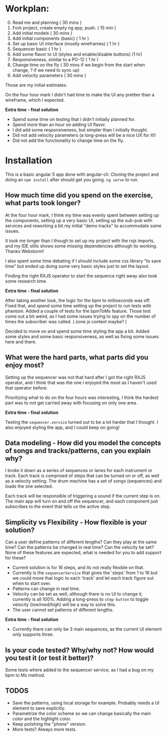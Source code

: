 # Workplan:

0. Read me and planning ( 30 mins )
1. Fork project, create empty ng app, push. ( 15 min )
2. Add initial models ( 30  mins  )
3. Add initial components (basic) ( 1 hr )
4. Set up basic UI interface (mostly wireframes) ( 1 hr )
5. Sequencer basic ( 1 hr )
6. Add some flavor to  UI (styles and enable/disable buttons) (1 hr)
7. Responsiveness, similar to a PO-12 ( 1 hr )
8. Change time on the fly ( 30 mins if we begin from the start when change, ? if we need to sync up)
9. Add velocity parameters ( 30 mins )


Those are my initial estimates. 

On the four hour mark I didn't had time to make the UI any prettier than a wireframe, which I expected.

**Extra time - final solution**

- Spend some time on testing that I didn't initially planned for. 
- Spend more than an hour on adding UI flavor.
- I did add some responsiveness, but simpler than I initially thought.
- Did not add velocity parameters (a long-press will be a nice UX for it!) 
- Did not add the functionality to change time on the fly.

# Installation

This is a basic angular 5 app done with angular-cli.
Cloning the project and doing an `npm install` after should get you going.
`ng serve` to run.


## How much time did you spend on the exercise, what parts took longer?

At the four hour mark, I think my time was evenly spent between setting up the components, setting up a very basic UI,
setting up the sub-pub with services and reworking a bit my initial "demo tracks" to accommodate some issues.

It took me longer than I though to set up my project with the rxjs imports, and my IDE stills shows some missing
dependencies although its working. Thanks Webstorm!

I also spent some time debating if I should include some css library "to save time" but ended up doing some very basic 
styles just to set the layout.

Finding the right RXJS operator to start the sequence right away also took some research time.

**Extra time - final solution**

After taking another look, the logic for the bpm to milliseconds was off.
Fixed that, and spend some time setting up the project to run tests with phantom.
Added a couple of tests for the bpmToMs feature. Those test come out a bit weird, as I had some issues trying to
spy on the number of times the subscriber was called. ( zone js context maybe? )

Decided to move on and spend some time styling the app a bit. Added some styles and some basic responsiveness, 
as well as fixing some issues here and there.

## What were the hard parts, what parts did you enjoy most?

Setting up the sequencer was not that hard after I got the right RXJS operator, and I think that was the one I enjoyed 
the most as I haven't used that operator before.

Prioritizing what to do on the four hours was interesting, I think the hardest part was to not get carried away
with focusing on only one area.

**Extra time - final solution**

Testing the `sequencer.service` turned out to be a lot harder that I thought.
I also enjoyed styling the app, and I could keep on going! 


## Data modeling - How did you model the concepts of songs and tracks/patterns, can you explain why?

I broke it down as a series of sequences or lanes for each instrument or track. 
Each track is comprised of steps that can be turned on or off, as well as a velocity setting.
The drum machine has a set of songs (sequences) and loads the one selected.

Each track will be responsible of triggering a sound if the current step is on.
The main app will turn on and off the sequencer, and each component just subscribes to the event that tells us
the active step.

 

## Simplicity vs Flexibility - How flexible is your solution? 
Can a user define patterns of different lengths? 
Can they play at the same time? 
Can the patterns be changed in real time? 
Can the velocity be set? None of these features are expected, what is needed for you to add support for these?

- Current solution is for 16 steps, and its not really flexible on that.
- Currently is the `sequencerService` that gives the 'steps' from 1 to 16 but we could move that logic to each 'track' and let each track figure out when to start over.
- Patterns can change in real time.
- Velocity can be set as well, although there is no UI to change it, currently is all 100%. Adding a long-press to `step-button` to toggle velocity (low/med/high) will be a way to solve this. 
- The user cannot set patterns of different lengths.

**Extra time - final solution**

- Currently there can only be 3 main sequences, as the current UI element only supports three.

## Is your code tested? Why/why not? How would you test it (or test it better)?


Some tests where added to the sequencer service, as I had a bug on my bpm to Ms method.


## TODOS

- Save the patterns, using local storage for example. Probably needs a UI element to save explicitly.
- Parametrize the color scheme so we can change basically the main color and the highlight color.
- Keep polishing the "phone" version.
- More tests? Always more tests.


